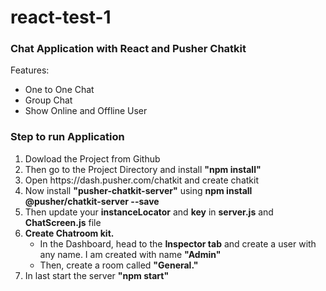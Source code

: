 # react-test-1

<h3>Chat Application with React and Pusher Chatkit </h3>
Features:
<ul>
  <li>One to One Chat</li>
  <li>Group Chat</li>
  <li>Show Online and Offline User</li>
</ul> 

<h3>Step to run Application</h3>
<ol>
  <li>Dowload the Project from Github</li>
  <li>Then go to the Project Directory and install <b>"npm install"</b></li>
  <li>Open https://dash.pusher.com/chatkit and create chatkit</li>
  <li> Now install <b>"pusher-chatkit-server"</b> using <b>npm install @pusher/chatkit-server --save</b></li>
  <li>Then update your <b>instanceLocator</b> and <b>key</b> in <b>server.js</b> and <b>ChatScreen.js</b> file</li>
  <li><b>Create Chatroom kit.</b>
  <ul><li>In the Dashboard, head to the <b>Inspector tab</b> and create a user with any name. I am created with name <b>"Admin"</b></li>
    <li>Then, create a room called <b>"General."</b></li></ul>
  <li>In last start the server <b>"npm start"</b></li>
</ol>  
    
